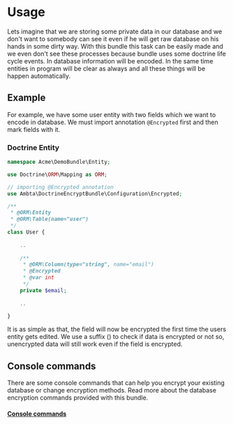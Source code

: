 # Usage

Lets imagine that we are storing some private data in our database and we don't want 
to somebody can see it even if he will get raw database on his hands in some dirty way. 
With this bundle this task can be easily made and we even don't see these processes 
because bundle uses some doctrine life cycle events. In database information will 
be encoded. In the same time entities in program will be clear as always and all 
these things will be happen automatically.

## Example

For example, we have some user entity with two fields which we want to encode in database.
We must import annotation `@Encrypted` first and then mark fields with it.

### Doctrine Entity

``` php
namespace Acme\DemoBundle\Entity;

use Doctrine\ORM\Mapping as ORM;

// importing @Encrypted annotation
use Ambta\DoctrineEncryptBundle\Configuration\Encrypted;

/**
 * @ORM\Entity
 * @ORM\Table(name="user")
 */
class User {
    
    ..
    
    /**
     * @ORM\Column(type="string", name="email")
     * @Encrypted
     * @var int
     */
    private $email;
   
    ..

}
```

It is as simple as that, the field will now be encrypted the first time the users entity gets edited.
We use a suffix (<ENC>) to check if data is encrypted or not so, unencrypted data will still work even if the field is encrypted.

## Console commands

There are some console commands that can help you encrypt your existing database or change encryption methods.
Read more about the database encryption commands provided with this bundle.

#### [Console commands](https://github.com/dalyan91/DoctrineEncryptBundle/blob/master/Resources/doc/commands.md)
